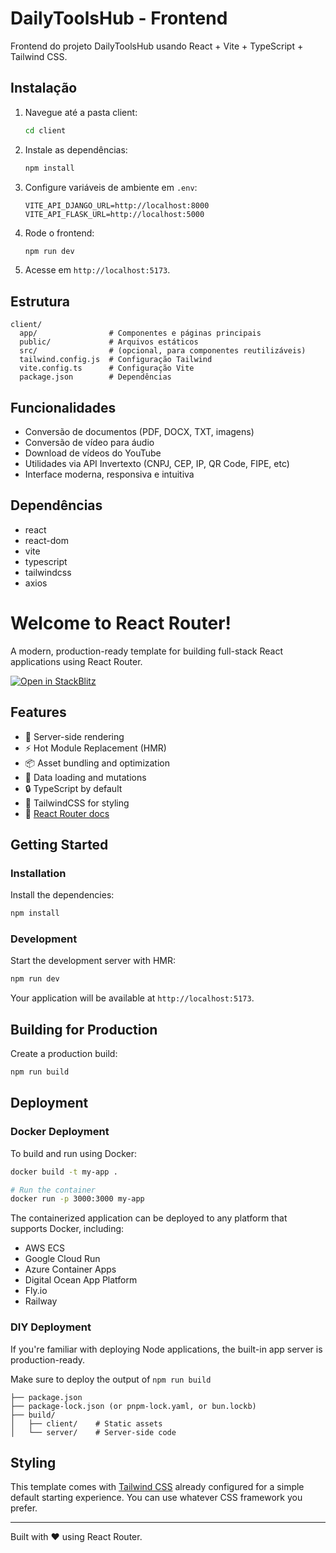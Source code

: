 # DailyToolsHub - Frontend

Frontend do projeto DailyToolsHub usando React + Vite + TypeScript + Tailwind CSS.

## Instalação

1. Navegue até a pasta client:
   ```bash
   cd client
   ```
2. Instale as dependências:
   ```bash
   npm install
   ```
3. Configure variáveis de ambiente em `.env`:
   ```
   VITE_API_DJANGO_URL=http://localhost:8000
   VITE_API_FLASK_URL=http://localhost:5000
   ```
4. Rode o frontend:
   ```bash
   npm run dev
   ```
5. Acesse em `http://localhost:5173`.

## Estrutura

```
client/
  app/                # Componentes e páginas principais
  public/             # Arquivos estáticos
  src/                # (opcional, para componentes reutilizáveis)
  tailwind.config.js  # Configuração Tailwind
  vite.config.ts      # Configuração Vite
  package.json        # Dependências
```

## Funcionalidades
- Conversão de documentos (PDF, DOCX, TXT, imagens)
- Conversão de vídeo para áudio
- Download de vídeos do YouTube
- Utilidades via API Invertexto (CNPJ, CEP, IP, QR Code, FIPE, etc)
- Interface moderna, responsiva e intuitiva

## Dependências
- react
- react-dom
- vite
- typescript
- tailwindcss
- axios

# Welcome to React Router!

A modern, production-ready template for building full-stack React applications using React Router.

[![Open in StackBlitz](https://developer.stackblitz.com/img/open_in_stackblitz.svg)](https://stackblitz.com/github/remix-run/react-router-templates/tree/main/default)

## Features

- 🚀 Server-side rendering
- ⚡️ Hot Module Replacement (HMR)
- 📦 Asset bundling and optimization
- 🔄 Data loading and mutations
- 🔒 TypeScript by default
- 🎉 TailwindCSS for styling
- 📖 [React Router docs](https://reactrouter.com/)

## Getting Started

### Installation

Install the dependencies:

```bash
npm install
```

### Development

Start the development server with HMR:

```bash
npm run dev
```

Your application will be available at `http://localhost:5173`.

## Building for Production

Create a production build:

```bash
npm run build
```

## Deployment

### Docker Deployment

To build and run using Docker:

```bash
docker build -t my-app .

# Run the container
docker run -p 3000:3000 my-app
```

The containerized application can be deployed to any platform that supports Docker, including:

- AWS ECS
- Google Cloud Run
- Azure Container Apps
- Digital Ocean App Platform
- Fly.io
- Railway

### DIY Deployment

If you're familiar with deploying Node applications, the built-in app server is production-ready.

Make sure to deploy the output of `npm run build`

```
├── package.json
├── package-lock.json (or pnpm-lock.yaml, or bun.lockb)
├── build/
│   ├── client/    # Static assets
│   └── server/    # Server-side code
```

## Styling

This template comes with [Tailwind CSS](https://tailwindcss.com/) already configured for a simple default starting experience. You can use whatever CSS framework you prefer.

---

Built with ❤️ using React Router.
